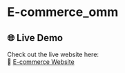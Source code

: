 ﻿# E-commerce_omm
## 🌐 Live Demo

Check out the live website here:  
🔗 [E-commerce Website](https://omm6763.github.io/E-commerce_project/)
